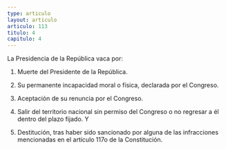 ```yaml
---
type: articulo
layout: articulo
articulo: 113
titulo: 4
capitulo: 4
---
```

La Presidencia de la República vaca por:

1. Muerte del Presidente de la República.

2. Su permanente incapacidad moral o física, declarada por el Congreso.

3. Aceptación de su renuncia por el Congreso.

4. Salir del territorio nacional sin permiso del Congreso o no regresar a él dentro del plazo fijado. Y

5. Destitución, tras haber sido sancionado por alguna de las infracciones mencionadas en el artículo 117o de la Constitución.

